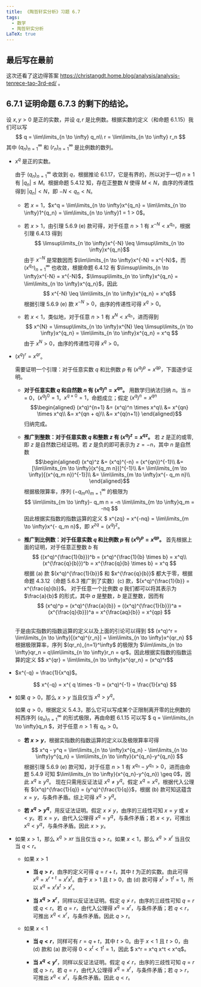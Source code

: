 ```yaml
---
title: 《陶哲轩实分析》习题 6.7
tags:
  - 数学
  - 陶哲轩实分析
LaTeX: true
---
```

## 最后写在最前

这次还看了这边得答案 https://christangdt.home.blog/analysis/analysis-tenrece-tao-3rd-ed/ 。

## <span class="indianred">6.7.1</span> 证明命题 6.7.3 的剩下的结论。

设 $x,y > 0$ 是正的实数，并设 $q,r$ 是比例数。根据实数的定义（和命题 6.1.15）我们可以写
$$
  q = \lim\limits_{n \to \infty} q_n\\
  r = \lim\limits_{n \to \infty} r_n
$$
其中 $(q_n)_{n=1}^\infty$ 和 $(r_n)_{n=1}^\infty$ 是比例数的数列。

<div class="list-lower-alpha list-underline list-green"></div>

* $x^q$ 是正的实数。

  由于 $(q_n)_{n=1}^\infty$ 收敛到 $q$，根据推论 6.1.17，它是有界的，所以对于一切 $n \geq 1$ 有 $|q_n| \leq M$。根据命题 5.4.12 知，存在正整数 $N$ 使得 $M < N$，由序的传递性得到 $|q_n| < N$，即 $-N < q_n < N$。

  * 若 $x = 1$，$x^q = \lim\limits_{n \to \infty}x^{q_n} = \lim\limits_{n \to \infty}1^{q_n} = \lim\limits_{n \to \infty}1 = 1 > 0$。

  * 若 $x > 1$，由引理 5.6.9 (e) 款可得，对于任意 $n > 1$ 有 $x^{-N} < x^{q_n}$，根据引理 6.4.13 得到
    $$ \limsup\limits_{n \to \infty}x^{-N} \leq \limsup\limits_{n \to \infty}x^{q_n}$$
    由于 $x^{-N}$ 是常数因而 $\lim\limits_{n \to \infty}x^{-N} = x^{-N}$，而 $(x^{q_n})_{n=1}^\infty$ 也收敛，根据命题 6.4.12 有 $\limsup\limits_{n \to \infty}x^{-N} = x^{-N}$，$\limsup\limits_{n \to \infty}x^{q_n} = \lim\limits_{n \to \infty}x^{q_n}$，因此
    $$ x^{-N} \leq \lim\limits_{n \to \infty}x^{q_n} = x^q$$
    根据引理 5.6.9 (e) 款 $x^{-N} > 0$，由序的传递性可得 $x^q > 0$。

  * 若 $x < 1$，类似地，对于任意 $n > 1$ 有 $x^{N} < x^{q_n}$，进而得到
    $$ x^{N} = \limsup\limits_{n \to \infty}x^{N} \leq \limsup\limits_{n \to \infty}x^{q_n} = \lim\limits_{n \to \infty}x^{q_n} = x^q $$
    由于 $x^{N} > 0$，由序的传递性可得 $x^q > 0$。

* $(x^q)^r = x^{qr}$。

  需要证明一个引理：对于任意实数 $q$ 和比例数 $p$ 有 $(x^q)^p = x^{qp}$，下面逐步证明。

  * **对于任意实数 $q$ 和自然数 $n$ 有 $(x^q)^n = x^{qn}$。**
    用数学归纳法归纳 $n$。当 $n$ = 0，$(x^q)^0 = 1$，$x^{q \times 0} = 1$，命题成立；假定 $(x^q)^n = x^{qn}$
    $$\begin{aligned}
      (x^q)^{n+1}
      &= (x^q)^n \times x^q\\
      &= x^{qn} \times x^q\\
      &= x^{qn + q}\\
      &= x^{q(n+1)}
    \end{aligned}$$
    归纳完成。

  * **推广到整数：对于任意实数 $q$ 和整数 $z$ 有 $(x^q)^z = x^{qz}$。**
    若 $z$ 是正的或零,即 $z$ 是自然数已经证明。若 $z$ 是负的即可表示为 $z = -n$，其中 $n$ 是自然数
    $$\begin{aligned}
      (x^q)^z &= (x^q)^{-n} = (x^{qn})^{-1}\\
        &= [\lim\limits_{m \to \infty}(x^{q_m n})]^{-1}\\
        &= \lim\limits_{m \to \infty}[(x^{q_m n})^{-1}]\\
        &= \lim\limits_{m \to \infty}x^{- q_m n}\\
    \end{aligned}$$
    根据极限算率，序列 $(- q_m n)_{m=1}^\infty$ 的极限为
    $$
      \lim\limits_{m \to \infty}- q_m n = -n \lim\limits_{m \to \infty}q_m = -nq
    $$
    因此根据实指数的指数运算的定义 $ x^{zq} = x^{-nq} = \lim\limits_{m \to \infty}x^{- q_m n}$，即 $x^{zq} = (x^q)^z$。

  * **推广到比例数：对于任意实数 $q$ 和比例数 $p$ 有 $(x^q)^p = x^{qp}$。**
    首先根据上面的证明，对于任意正整数 $b$ 有
    $$
      ((x^q)^{\frac{1}{b}})^b = (x^q)^{\frac{1}{b} \times b} = x^q\\
      (x^{\frac{q}{b}})^b = x^{\frac{q}{b} \times b} = x^q
    $$
    根据 (a) 款 $(x^q)^{\frac{1}{b}}$ 和 $x^{\frac{q}{b}}$ 都大于零，根据命题 4.3.12（命题 5.6.3 推广到了实数）(c) 款，$(x^q)^{\frac{1}{b}} = x^{\frac{q}{b}}$。
    对于任意一个比例数 $q$ 我们都可以将其表示为 $\frac{a}{b}$ 的形式，其中 $a$ 是整数，$b$ 是正整数，因而有
    $$
      (x^q)^p = (x^q)^{\frac{a}{b}} = ((x^q)^{\frac{1}{b}})^a = (x^{\frac{q}{b}})^a = x^{\frac{aq}{b}} = x^{qp}
    $$

  <br>
  于是由实指数的指数运算的定义以及上面的引论可以得到
  $$ (x^q)^r = \lim\limits_{n \to \infty}[(x^q)^{r_n}] = \lim\limits_{n \to \infty}x^{qr_n} $$
  根据极限算率，序列 $(qr_n)_{n=1}^\infty$ 的极限为 $\lim\limits_{n \to \infty}qr_n = q\lim\limits_{n \to \infty}r_n = qr$。因此根据实指数的指数运算的定义
  $$ x^{qr} = \lim\limits_{n \to \infty}x^{qr_n} = (x^q)^r$$

* $x^{-q} = \frac{1}{x^q}$。

  $$
    x^{-q} = x^{ q \times -1} = (x^q)^{-1} = \frac{1}{x^q}
  $$

* 如果 $q > 0$，那么 $x > y$ 当且仅当 $x^q > y^q$。

  如果 $q > 0$，根据定义 5.4.3，那么它可以写成某个正限制离开零的比例数的柯西序列 $(q_n)_{n=1}^\infty$ 的形式极限，再由命题 6.1.15 可以写 $ q = \lim\limits_{n \to \infty}q_n $，对于任意 $n > 1$ 有 $q_n > 0$。

  * **若 $x > y$**，根据实指数的指数运算的定义以及极限算率可得
    $$ x^q - y^q = \lim\limits_{n \to \infty}x^{q_n} - \lim\limits_{n \to \infty}y^{q_n} = \lim\limits_{n \to \infty}(x^{q_n}-y^{q_n}) $$
    根据引理 5.6.9 (e) 款可知，对于任意 $n > 1$ 有 $x^{q_n}-y^{q_n} > 0$，进而由命题 5.4.9 可知 $\lim\limits_{n \to \infty}(x^{q_n}-y^{q_n}) \geq 0$，因此 $x^q  \geq y^q$。
    现在只需用反证法证 $x^q \neq y^q$。假定 $x^q = x^q$，根据代入公理有 $(x^q)^{\frac{1}{q}} = (y^q)^{\frac{1}{q}}$，根据 (b) 款可知这蕴含 $x = y$，与条件矛盾。综上可得 $x^q > y^q$。

  * **若 $x^q > y^q$**，用反证法证明。假定 $x \ngtr y$，由序的三歧性可知 $x = y$ 或 $x < y$。若 $x = y$，由代入公理得 $x^q = y^q$，与条件矛盾；若 $x < y$，可推出 $x^q < y^q$，与条件矛盾。因此 $x > y$。

* 如果 $x > 1$，那么 $x^q > xr$ 当且仅当 $q > r$。如果 $x < 1$，那么 $x^q > x^r$ 当且仅当 $q < r$。

  <div class="list-underline"></div>

  * 如果 $x > 1$

    * **当 $q > r$**，由序的定义可得 $q = r + t$，其中 $t$ 为正的实数。由此可得 $x^q = x^{r+t} = x^rx^t$。由于 $x > 1$ 且 $t > 0$，由 (d) 款可得 $x^t > 1^t = 1$，所以 $x^q = x^r x^t > x^r$。

    * **当 $x^q > x^r$**，同样以反证法证明。假定 $q \ngtr r$，由序的三歧性可知 $q = r$ 或 $q < r$。若 $q = r$，由代入公理得 $x^q = x^r$，与条件矛盾；若 $q < r$，可推出 $x^q < x^r$，与条件矛盾。因此 $q > r$。

  * 如果 $x < 1$

    * **当 $q < r$**，同样可有 $r = q + t$，其中 $t > 0$。由于 $x < 1$ 且 $t > 0$，由 (d) 款和 (a) 款可得 $0 < x^t < 1^t = 1$，因此 $ x^r = x^q x^t < x^q$。

    * **当 $x^q < y^r$**，同样以反证法证明。假定 $q \nless r$，由序的三歧性可知 $q = r$ 或 $q > r$。若 $q = r$，由代入公理得 $x^q = x^r$，与条件矛盾；若 $q > r$，可推出 $x^q < x^r$，与条件矛盾。因此 $q < r$。